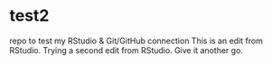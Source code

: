 # test2
repo to test my RStudio &amp; Git/GitHub connection
This is an edit from RStudio.
Trying a second edit from RStudio.
Give it another go.